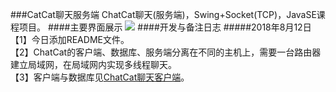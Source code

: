 ###CatCat聊天服务端
ChatCat聊天(服务端)，Swing+Socket(TCP)，JavaSE课程项目。
####主要界面展示
![](https://i.imgur.com/3MIkpZY.jpg)
####开发与备注日志
#####2018年8月12日
【1】今日添加README文件。
<br>
【2】ChatCat的客户端、数据库、服务端分离在不同的主机上，需要一台路由器建立局域网，在局域网内实现多线程聊天。
<br>
【3】客户端与数据库见[ChatCat聊天客户端](https://github.com/LauZyHou/ChatCat_Server)。
